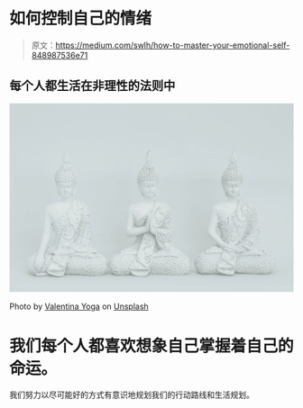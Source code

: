 # 如何控制自己的情绪

> 原文：<https://medium.com/swlh/how-to-master-your-emotional-self-848987536e71>

## 每个人都生活在非理性的法则中

![](img/56683e9654ada2b481bff686c503f82f.png)

Photo by [Valentina Yoga](https://unsplash.com/@valentinayoga?utm_source=medium&utm_medium=referral) on [Unsplash](https://unsplash.com?utm_source=medium&utm_medium=referral)

# 我们每个人都喜欢想象自己掌握着自己的命运。

我们努力以尽可能好的方式有意识地规划我们的行动路线和生活规划。